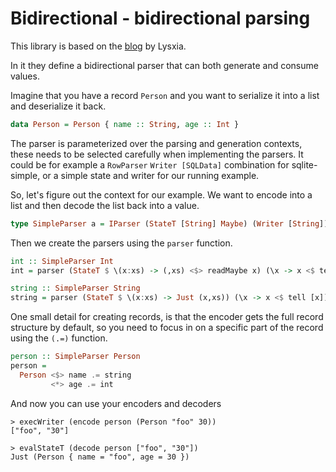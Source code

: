 # Bidirectional - bidirectional parsing

This library is based on the [blog](https://blog.poisson.chat/posts/2017-01-01-monadic-profunctors.html) by Lysxia.

In it they define a bidirectional parser that can both generate and consume
values.

Imagine that you have a record `Person` and you want to serialize it into a
list and deserialize it back.

``` haskell
data Person = Person { name :: String, age :: Int }
```


The parser is parameterized over the parsing and generation contexts, these
needs to be selected carefully when implementing the parsers. It could be for
example a `RowParser` `Writer [SQLData]` combination for sqlite-simple, or a
simple state and writer for our running example.

So, let's figure out the context for our example. We want to encode into a list
and then decode the list back into a value.

``` haskell
type SimpleParser a = IParser (StateT [String] Maybe) (Writer [String]) a a
```

Then we create the parsers using the `parser` function.

``` haskell
int :: SimpleParser Int
int = parser (StateT $ \(x:xs) -> (,xs) <$> readMaybe x) (\x -> x <$ tell [show x])

string :: SimpleParser String
string = parser (StateT $ \(x:xs) -> Just (x,xs)) (\x -> x <$ tell [x])
```

One small detail for creating records, is that the encoder gets the full record
structure by default, so you need to focus in on a specific part of the record
using the `(.=)` function.

``` haskell
person :: SimpleParser Person
person =
  Person <$> name .= string
         <*> age .= int
```

And now you can use your encoders and decoders

```
> execWriter (encode person (Person "foo" 30))
["foo", "30"]

> evalStateT (decode person ["foo", "30"])
Just (Person { name = "foo", age = 30 })
```
